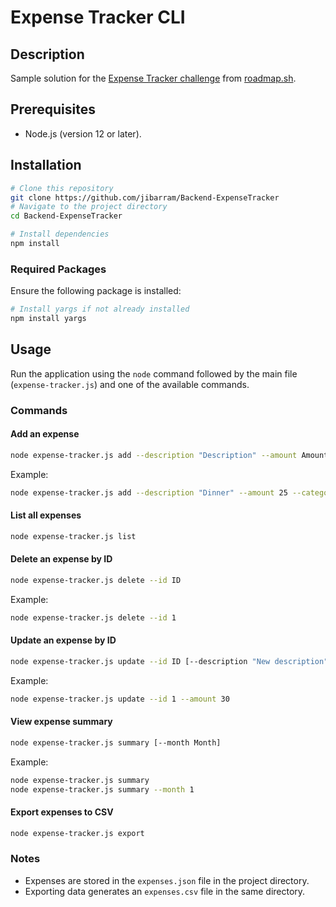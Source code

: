 # Expense Tracker CLI

## Description
Sample solution for the [Expense Tracker challenge](https://roadmap.sh/projects/expense-tracker) from [roadmap.sh](https://roadmap.sh).

## Prerequisites
- Node.js (version 12 or later).

## Installation
```bash
# Clone this repository
git clone https://github.com/jibarram/Backend-ExpenseTracker
# Navigate to the project directory
cd Backend-ExpenseTracker

# Install dependencies
npm install
```

### Required Packages
Ensure the following package is installed:
```bash
# Install yargs if not already installed
npm install yargs
```

## Usage
Run the application using the `node` command followed by the main file (`expense-tracker.js`) and one of the available commands.

### Commands

#### Add an expense
```bash
node expense-tracker.js add --description "Description" --amount Amount [--category "Category"]
```
Example:
```bash
node expense-tracker.js add --description "Dinner" --amount 25 --category "Food"
```

#### List all expenses
```bash
node expense-tracker.js list
```

#### Delete an expense by ID
```bash
node expense-tracker.js delete --id ID
```
Example:
```bash
node expense-tracker.js delete --id 1
```

#### Update an expense by ID
```bash
node expense-tracker.js update --id ID [--description "New description"] [--amount NewAmount] [--category "New category"]
```
Example:
```bash
node expense-tracker.js update --id 1 --amount 30
```

#### View expense summary
```bash
node expense-tracker.js summary [--month Month]
```
Example:
```bash
node expense-tracker.js summary
node expense-tracker.js summary --month 1
```

#### Export expenses to CSV
```bash
node expense-tracker.js export
```

### Notes
- Expenses are stored in the `expenses.json` file in the project directory.
- Exporting data generates an `expenses.csv` file in the same directory.


